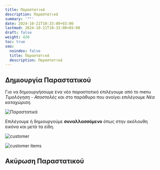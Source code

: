 ```yaml
---
title: Παραστατικά
description: Παραστατικά
summary: '""'
date: 2024-10-21T10:33:00+03:00
lastmod: 2024-10-21T10:33:00+03:00
draft: false
weight: 420
toc: true
seo:
  noindex: false
  title: Παραστατικά
  description: Παραστατικά
---
```

## Δημιουργία Παραστατικού

Για να δημιουργήσουμε ένα νέο παραστατικό επιλέγουμε από το menu *Τιμολόγηση - Αποστολές* και στο παράθυρο που ανοίγει επιλέγουμε *Νέα καταχώριση.*

![Παραστατικά](/images/parastatika.jpg "Παραστατικά")

Επιλέγουμε ή δημιουργούμε **συναλλασσόμενο** όπως στην ακόλουθη εικόνα και μετά τα είδη. 

![customer](/images/neo-parastaiko.jpg "customer")

![customer items](/images/parastatika-items.jpg "customer items")

## Ακύρωση Παραστατικού
